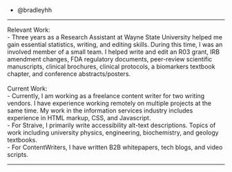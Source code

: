 - @bradleyhh
<hr>
Relevant Work:<br>
- Three years as a Research Assistant at Wayne State University helped me gain essential statistics, writing, and editing skills. During this time, I was an involved member of a small team. I helped write and edit an R03 grant, IRB amendment changes, FDA regulatory documents, peer-review scientific manuscripts, clinical brochures, clinical protocols, a biomarkers textbook chapter, and conference abstracts/posters.<br><br>
Current Work:<br>
- Currently, I am working as a freelance content writer for two writing vendors. I have experience working remotely on multiple projects at the same time. My work in the information services industry includes experience in HTML markup, CSS, and Javascript.<br>
- For Straive, I primarily write accessibility alt-text descriptions. Topics of work including university physics, engineering, biochemistry, and geology textbooks.<br>
- For ContentWriters, I have written B2B whitepapers, tech blogs, and video scripts.<br>
<hr>

<!---
bradleyhh/bradleyhh is a ✨ special ✨ repository because its `README.md` (this file) appears on your GitHub profile.
You can click the Preview link to take a look at your changes.
--->
